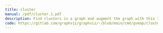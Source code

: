 ```yaml
---
title: cluster
manual: /pdf/cluster.1.pdf
description: Find clusters in a graph and augment the graph with this information.
code: https://gitlab.com/graphviz/graphviz/-/blob/main/cmd/gvmap/cluster.c
---
```

